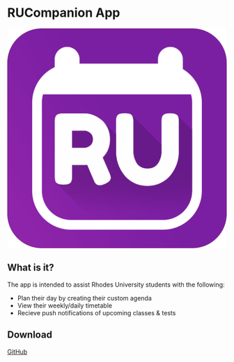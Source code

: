 # RUCompanion App
![Github Logo](ru_companion_logo.png)

## What is it?
The app is intended to assist Rhodes University students with the following:
* Plan their day by creating their custom agenda
* View their weekly/daily timetable
* Recieve push notifications of upcoming classes & tests

## Download
[GitHub](https://play.google.com/store/apps/details?id=apps.studios.bt.rutimetable)

